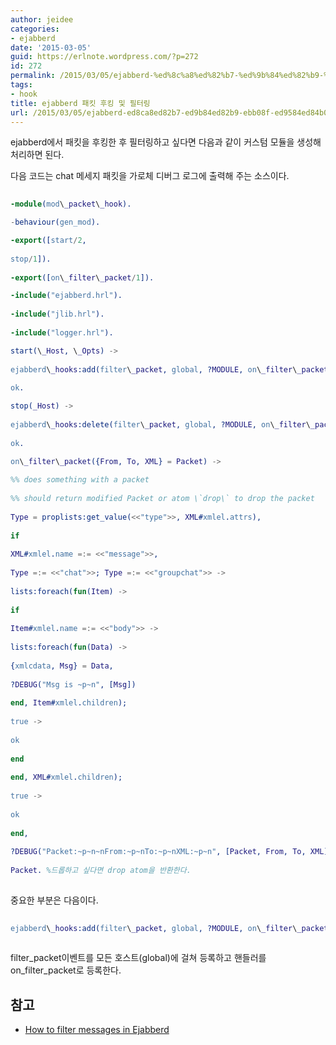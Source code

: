```yaml
---
author: jeidee
categories:
- ejabberd
date: '2015-03-05'
guid: https://erlnote.wordpress.com/?p=272
id: 272
permalink: /2015/03/05/ejabberd-%ed%8c%a8%ed%82%b7-%ed%9b%84%ed%82%b9-%eb%b0%8f-%ed%95%84%ed%84%b0%eb%a7%81/
tags:
- hook
title: ejabberd 패킷 후킹 및 필터링
url: /2015/03/05/ejabberd-ed8ca8ed82b7-ed9b84ed82b9-ebb08f-ed9584ed84b0eba781
---
```


ejabberd에서 패킷을 후킹한 후 필터링하고 싶다면 다음과 같이 커스텀 모듈을 생성해 처리하면 된다.

다음 코드는 chat 메세지 패킷을 가로체 디버그 로그에 출력해 주는 소스이다.

```erlang
  
-module(mod\_packet\_hook).

-behaviour(gen_mod).

-export([start/2,
      
stop/1]).
  
-export([on\_filter\_packet/1]).

-include("ejabberd.hrl").
  
-include("jlib.hrl").
  
-include("logger.hrl").

start(\_Host, \_Opts) ->
      
ejabberd\_hooks:add(filter\_packet, global, ?MODULE, on\_filter\_packet, 0),
      
ok.

stop(_Host) ->
      
ejabberd\_hooks:delete(filter\_packet, global, ?MODULE, on\_filter\_packet, 0),
      
ok.

on\_filter\_packet({From, To, XML} = Packet) ->
      
%% does something with a packet
      
%% should return modified Packet or atom \`drop\` to drop the packet
      
Type = proplists:get_value(<<"type">>, XML#xmlel.attrs),
      
if
          
XML#xmlel.name =:= <<"message">>,
           
Type =:= <<"chat">>; Type =:= <<"groupchat">> ->
              
lists:foreach(fun(Item) ->
                  
if
                      
Item#xmlel.name =:= <<"body">> ->
                          
lists:foreach(fun(Data) ->
                              
{xmlcdata, Msg} = Data,
                              
?DEBUG("Msg is ~p~n", [Msg])
                          
end, Item#xmlel.children);
                      
true ->
                          
ok
                  
end
              
end, XML#xmlel.children);
          
true ->
              
ok
      
end,
      
?DEBUG("Packet:~p~n~nFrom:~p~nTo:~p~nXML:~p~n", [Packet, From, To, XML]),
      
Packet. %드롭하고 싶다면 drop atom을 반환한다.
  
```

중요한 부분은 다음이다.

```erlang
      
ejabberd\_hooks:add(filter\_packet, global, ?MODULE, on\_filter\_packet, 0),
  
```

filter\_packet이벤트를 모든 호스트(global)에 걸쳐 등록하고 핸들러를 on\_filter_packet로 등록한다.

## 참고

  * [How to filter messages in Ejabberd](http://stackoverflow.com/questions/1939879/how-to-filter-messages-in-ejabberd)